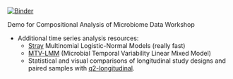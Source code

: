 [![Binder](https://mybinder.org/badge_logo.svg)](https://mybinder.org/v2/gh/cameronmartino/gemelli-demo/HEAD)

Demo for Compositional Analysis of Microbiome Data Workshop

* Additional time series analysis resources:
    * [Stray](https://github.com/jsilve24/stray) Multinomial Logistic-Normal Models (really fast)
    * [MTV-LMM](https://github.com/cozygene/MTV-LMM) (Microbial Temporal Variability Linear Mixed Model)
    * Statistical and visual comparisons of longitudinal study designs and paired samples with [q2-longitudinal](https://docs.qiime2.org/2021.2/tutorials/longitudinal/).
